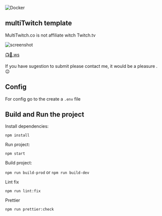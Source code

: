 ![Docker](https://github.com/gregoire78/multitwitch/workflows/Docker/badge.svg)

## multiTwitch template

MultiTwitch.co is not affiliate witch Twitch.tv

![screenshot](https://user-images.githubusercontent.com/11161511/121823879-4b9bb600-cca8-11eb-9c84-58feee9e8d38.png)

[📺🔴.ws](http://📺🔴.ws)

If you have sugestion to submit please contact me, it would be a pleasure . 😉

## Config

For config go to the create a `.env` file

## Build and Run the project

Install dependencies:

`npm install`

Run project:

`npm start`

Build project:

`npm run build-prod` or `npm run build-dev`

Lint fix

`npm run lint:fix`

Prettier

`npm run prettier:check`

